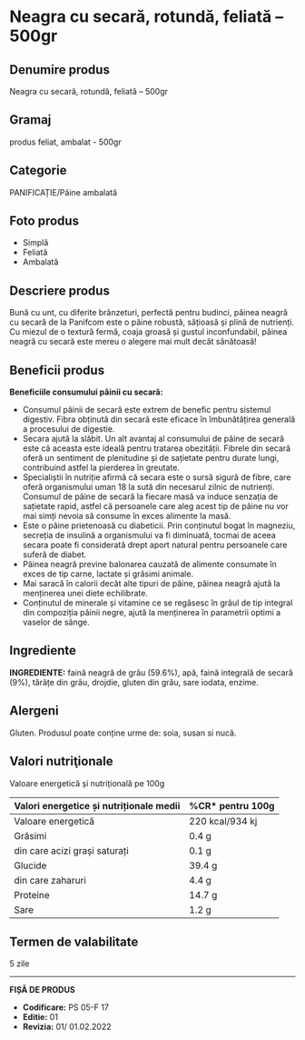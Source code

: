# Neagra cu secară, rotundă, feliată – 500gr

## Denumire produs
Neagra cu secară, rotundă, feliată – 500gr

## Gramaj
produs feliat, ambalat - 500gr

## Categorie
PANIFICAȚIE/Pâine ambalată

## Foto produs
- Simplă
- Feliată
- Ambalată

## Descriere produs
Bună cu unt, cu diferite brânzeturi, perfectă pentru budinci, pâinea neagră cu secară de la Panifcom este o pâine robustă, sățioasă și plină de nutrienți. Cu miezul de o textură fermă, coaja groasă și gustul inconfundabil, pâinea neagră cu secară este mereu o alegere mai mult decât sănătoasă!

## Beneficii produs
**Beneficiile consumului pâinii cu secară:**
- Consumul pâinii de secară este extrem de benefic pentru sistemul digestiv. Fibra obținută din secară este eficace în îmbunătățirea generală a procesului de digestie.
- Secara ajută la slăbit. Un alt avantaj al consumului de pâine de secară este că aceasta este ideală pentru tratarea obezității. Fibrele din secară oferă un sentiment de plenitudine și de sațietate pentru durate lungi, contribuind astfel la pierderea în greutate.
- Specialiștii în nutriție afirmă că secara este o sursă sigură de fibre, care oferă organismului uman 18 la sută din necesarul zilnic de nutrienți. Consumul de pâine de secară la fiecare masă va induce senzația de sațietate rapid, astfel că persoanele care aleg acest tip de pâine nu vor mai simți nevoia să consume în exces alimente la masă.
- Este o pâine prietenoasă cu diabeticii. Prin conținutul bogat în magneziu, secreția de insulină a organismului va fi diminuată, tocmai de aceea secara poate fi considerată drept aport natural pentru persoanele care suferă de diabet.
- Pâinea neagră previne balonarea cauzată de alimente consumate în exces de tip carne, lactate și grăsimi animale.
- Mai saracă în calorii decât alte tipuri de pâine, pâinea neagră ajută la menținerea unei diete echilibrate.
- Conținutul de minerale și vitamine ce se regăsesc în grâul de tip integral din compoziția pâinii negre, ajută la menținerea în parametrii optimi a vaselor de sânge.

## Ingrediente
**INGREDIENTE:** faină neagră de grâu (59.6%), apă, faină integrală de secară (9%), tărâțe din grâu, drojdie, gluten din grâu, sare iodata, enzime.

## Alergeni
Gluten. Produsul poate conține urme de: soia, susan si nucă.

## Valori nutriţionale
Valoare energetică și nutrițională pe 100g

| Valori energetice și nutriționale medii | %CR* pentru 100g |
|---|---|
| Valoare energetică | 220 kcal/934 kj | 11 |
| Grăsimi | 0.4 g | 0.6 |
| din care acizi grași saturați | 0.1 g | 0.5 |
| Glucide | 39.4 g | 15.2 |
| din care zaharuri | 4.4 g | 4.9 |
| Proteine | 14.7 g | 29.4 |
| Sare | 1.2 g | 20 |

## Termen de valabilitate
5 zile

---
**FIȘĂ DE PRODUS**
- **Codificare:** PS 05-F 17
- **Editie:** 01
- **Revizia:** 01/ 01.02.2022
